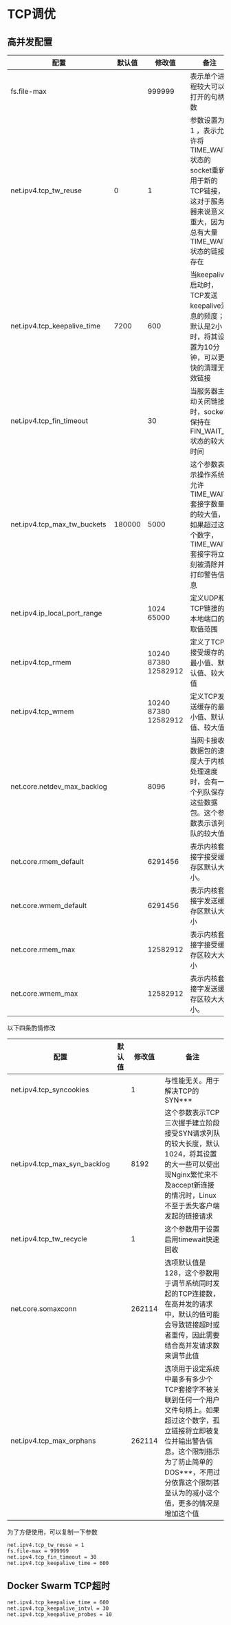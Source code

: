 # TCP调优

## 高并发配置

| 配置                         | 默认值 | 修改值               | 备注                                                                                                                             |
|------------------------------|--------|----------------------|----------------------------------------------------------------------------------------------------------------------------------|
| fs.file-max                  |        | 999999               | 表示单个进程较大可以打开的句柄数                                                                                                 |
| net.ipv4.tcp_tw_reuse        | 0      | 1                    | 参数设置为 1 ，表示允许将TIME_WAIT状态的socket重新用于新的TCP链接，这对于服务器来说意义重大，因为总有大量TIME_WAIT状态的链接存在 |
| net.ipv4.tcp_keepalive_time  | 7200   | 600                  | 当keepalive启动时，TCP发送keepalive消息的频度；默认是2小时，将其设置为10分钟，可以更快的清理无效链接                             |
| net.ipv4.tcp_fin_timeout     |        | 30                   | 当服务器主动关闭链接时，socket保持在FIN_WAIT_2状态的较大时间                                                                     |
| net.ipv4.tcp_max_tw_buckets  | 180000 | 5000                 | 这个参数表示操作系统允许TIME_WAIT套接字数量的较大值，如果超过这个数字，TIME_WAIT套接字将立刻被清除并打印警告信息                 |
| net.ipv4.ip_local_port_range |        | 1024 65000           | 定义UDP和TCP链接的本地端口的取值范围                                                                                             |
| net.ipv4.tcp_rmem            |        | 10240 87380 12582912 | 定义了TCP接受缓存的最小值、默认值、较大值                                                                                        |
| net.ipv4.tcp_wmem            |        | 10240 87380 12582912 | 定义TCP发送缓存的最小值、默认值、较大值                                                                                          |
| net.core.netdev_max_backlog  |        | 8096                 | 当网卡接收数据包的速度大于内核处理速度时，会有一个列队保存这些数据包。这个参数表示该列队的较大值                                 |
| net.core.rmem_default        |        | 6291456              | 表示内核套接字接受缓存区默认大小。                                                                                               |
| net.core.wmem_default        |        | 6291456              | 表示内核套接字发送缓存区默认大小                                                                                                 |
| net.core.rmem_max            |        | 12582912             | 表示内核套接字接受缓存区较大大小                                                                                                 |
| net.core.wmem_max            |        | 12582912             | 表示内核套接字发送缓存区较大大小。                                                                                               |

以下四条酌情修改

| 配置                         | 默认值 | 修改值 | 备注                                                                                                                                                                                                                              |
|------------------------------|--------|--------|-----------------------------------------------------------------------------------------------------------------------------------------------------------------------------------------------------------------------------------|
| net.ipv4.tcp_syncookies      |        | 1      | 与性能无关。用于解决TCP的SYN***                                                                                                                                                                                                   |
| net.ipv4.tcp_max_syn_backlog |        | 8192   | 这个参数表示TCP三次握手建立阶段接受SYN请求列队的较大长度，默认1024，将其设置的大一些可以使出现Nginx繁忙来不及accept新连接的情况时，Linux不至于丢失客户端发起的链接请求                                                            |
| net.ipv4.tcp_tw_recycle      |        | 1      | 这个参数用于设置启用timewait快速回收                                                                                                                                                                                              |
| net.core.somaxconn           |        | 262114 | 选项默认值是128，这个参数用于调节系统同时发起的TCP连接数，在高并发的请求中，默认的值可能会导致链接超时或者重传，因此需要结合高并发请求数来调节此值                                                                                |
| net.ipv4.tcp_max_orphans     |        | 262114 | 选项用于设定系统中最多有多少个TCP套接字不被关联到任何一个用户文件句柄上。如果超过这个数字，孤立链接将立即被复位并输出警告信息。这个限制指示为了防止简单的DOS***，不用过分依靠这个限制甚至认为的减小这个值，更多的情况是增加这个值 |

为了方便使用，可以复制一下参数

```
net.ipv4.tcp_tw_reuse = 1
fs.file-max = 999999
net.ipv4.tcp_fin_timeout = 30
net.ipv4.tcp_keepalive_time = 600
```

## Docker Swarm TCP超时

```
net.ipv4.tcp_keepalive_time = 600
net.ipv4.tcp_keepalive_intvl = 30
net.ipv4.tcp_keepalive_probes = 10
```
